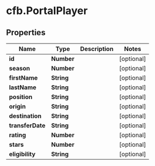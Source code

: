 # cfb.PortalPlayer

## Properties
Name | Type | Description | Notes
------------ | ------------- | ------------- | -------------
**id** | **Number** |  | [optional] 
**season** | **Number** |  | [optional] 
**firstName** | **String** |  | [optional] 
**lastName** | **String** |  | [optional] 
**position** | **String** |  | [optional] 
**origin** | **String** |  | [optional] 
**destination** | **String** |  | [optional] 
**transferDate** | **String** |  | [optional] 
**rating** | **Number** |  | [optional] 
**stars** | **Number** |  | [optional] 
**eligibility** | **String** |  | [optional] 



